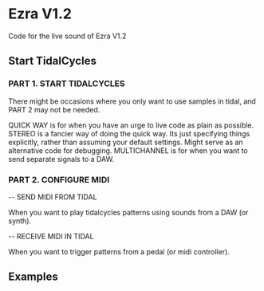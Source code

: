 # Ezra V1.2
Code for the live sound of Ezra V1.2

## Start TidalCycles

### PART 1. START TIDALCYCLES 

There might be occasions where you only want to use samples in tidal, and PART 2 may not be needed.

QUICK WAY is for when you have an urge to live code as plain as possible. 
STEREO is a fancier way of doing the quick way. Its just specifying things explicitly, rather than assuming your default settings. Might serve as an alternative code for debugging. 
MULTICHANNEL is for when you want to send separate signals to a DAW. 

### PART 2. CONFIGURE MIDI

-- SEND MIDI FROM TIDAL

When you want to play tidalcycles patterns using sounds from a DAW (or synth).

-- RECEIVE MIDI IN TIDAL

When you want to trigger patterns from a pedal (or midi controller).


## Examples 



